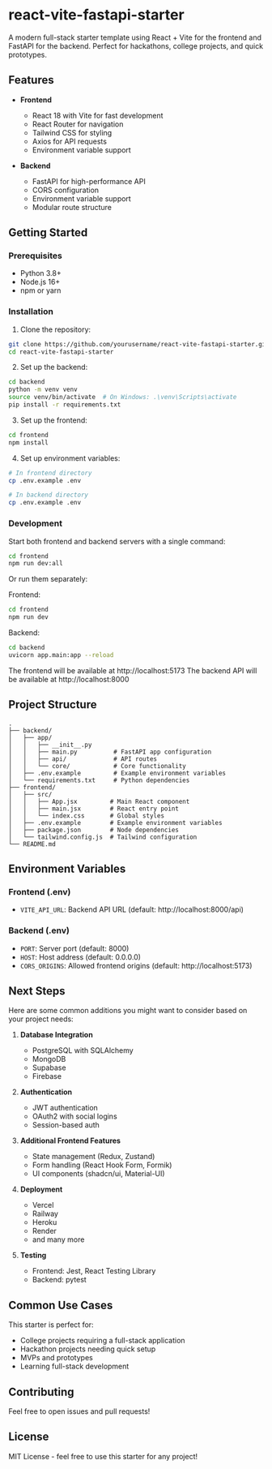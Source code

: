 # react-vite-fastapi-starter

A modern full-stack starter template using React + Vite for the frontend and FastAPI for the backend. Perfect for hackathons, college projects, and quick prototypes.

## Features

- **Frontend**
  - React 18 with Vite for fast development
  - React Router for navigation
  - Tailwind CSS for styling
  - Axios for API requests
  - Environment variable support

- **Backend**
  - FastAPI for high-performance API
  - CORS configuration
  - Environment variable support
  - Modular route structure

## Getting Started

### Prerequisites
- Python 3.8+
- Node.js 16+
- npm or yarn

### Installation

1. Clone the repository:
```bash
git clone https://github.com/yourusername/react-vite-fastapi-starter.git
cd react-vite-fastapi-starter
```

2. Set up the backend:
```bash
cd backend
python -m venv venv
source venv/bin/activate  # On Windows: .\venv\Scripts\activate
pip install -r requirements.txt
```

3. Set up the frontend:
```bash
cd frontend
npm install
```

4. Set up environment variables:
```bash
# In frontend directory
cp .env.example .env

# In backend directory
cp .env.example .env
```

### Development

Start both frontend and backend servers with a single command:
```bash
cd frontend
npm run dev:all
```

Or run them separately:

Frontend:
```bash
cd frontend
npm run dev
```

Backend:
```bash
cd backend
uvicorn app.main:app --reload
```

The frontend will be available at http://localhost:5173
The backend API will be available at http://localhost:8000

## Project Structure
```
.
├── backend/
│   ├── app/
│   │   ├── __init__.py
│   │   ├── main.py          # FastAPI app configuration
│   │   ├── api/             # API routes
│   │   └── core/            # Core functionality
│   ├── .env.example         # Example environment variables
│   └── requirements.txt     # Python dependencies
├── frontend/
│   ├── src/
│   │   ├── App.jsx         # Main React component
│   │   ├── main.jsx        # React entry point
│   │   └── index.css       # Global styles
│   ├── .env.example        # Example environment variables
│   ├── package.json        # Node dependencies
│   └── tailwind.config.js  # Tailwind configuration
└── README.md
```

## Environment Variables

### Frontend (.env)
- `VITE_API_URL`: Backend API URL (default: http://localhost:8000/api)

### Backend (.env)
- `PORT`: Server port (default: 8000)
- `HOST`: Host address (default: 0.0.0.0)
- `CORS_ORIGINS`: Allowed frontend origins (default: http://localhost:5173)

## Next Steps

Here are some common additions you might want to consider based on your project needs:

1. **Database Integration**
   - PostgreSQL with SQLAlchemy
   - MongoDB
   - Supabase
   - Firebase

2. **Authentication**
   - JWT authentication
   - OAuth2 with social logins
   - Session-based auth

3. **Additional Frontend Features**
   - State management (Redux, Zustand)
   - Form handling (React Hook Form, Formik)
   - UI components (shadcn/ui, Material-UI)

4. **Deployment**
   - Vercel 
   - Railway
   - Heroku
   - Render
   - and many more

5. **Testing**
   - Frontend: Jest, React Testing Library
   - Backend: pytest

## Common Use Cases

This starter is perfect for:
- College projects requiring a full-stack application
- Hackathon projects needing quick setup
- MVPs and prototypes
- Learning full-stack development

## Contributing

Feel free to open issues and pull requests!

## License

MIT License - feel free to use this starter for any project!

